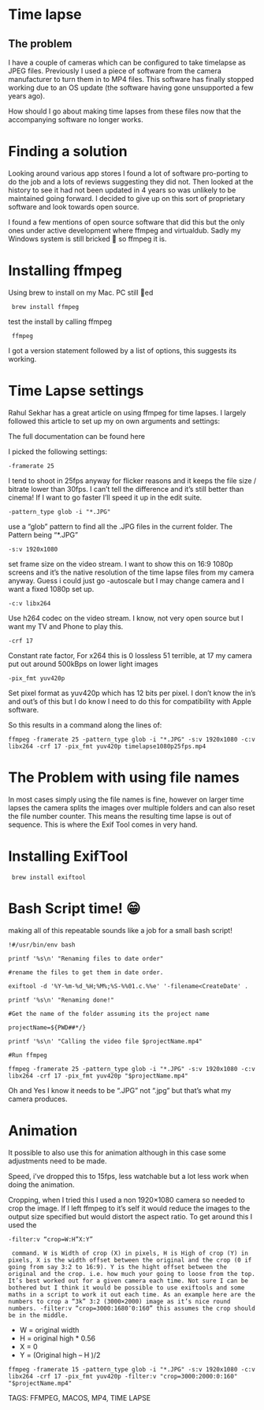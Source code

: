 Time lapse
==========

## The problem

I have a couple of cameras which can be configured to take timelapse as JPEG files. Previously I used a piece of software from the camera manufacturer to turn them in to MP4 files. This software has finally stopped working due to an OS update (the software having gone unsupported a few years ago).

How should I go about making time lapses from these files now that the accompanying software no longer works.

# Finding a solution

Looking around various app stores I found a lot of software pro-porting to do the job and a lots of reviews suggesting they did not. Then looked at the history to see it had not been updated in 4 years so was unlikely to be maintained going forward. I decided to give up on this sort of proprietary software and look towards open source.

I found a few mentions of open source software that did this but the only ones under active development where ffmpeg and virtualdub. Sadly my Windows system is still bricked 🧱 so ffmpeg it is.

# Installing ffmpeg

Using brew to install on my Mac. PC still 🧱ed


     brew install ffmpeg

test the install by calling ffmpeg

     ffmpeg

I got a version statement followed by a list of options, this suggests its working.

# Time Lapse settings

Rahul Sekhar has a great article on using ffmpeg for time lapses. I largely followed this article to set up my on own arguments and settings:

The full documentation can be found here

I picked the following settings:

~~~
-framerate 25 
~~~

I tend to shoot in 25fps anyway for flicker reasons and it keeps the file size / bitrate lower than 30fps. I can’t tell the difference and it’s still better than cinema! If I want to go faster I’ll speed it up in the edit suite.

~~~
-pattern_type glob -i "*.JPG"
~~~

use a “glob” pattern to find all the .JPG files in the current folder. The Pattern being “*.JPG”

~~~
-s:v 1920x1080
~~~

set frame size on the video stream. I want to show this on 16:9 1080p screens and it’s the native resolution of the time lapse files from my camera anyway. Guess i could just go -autoscale but I may change camera and I want a fixed 1080p set up.

~~~
-c:v libx264
~~~

Use h264 codec on the video stream. I know, not very open source but I want my TV and Phone to play this.

~~~
-crf 17 
~~~

Constant rate factor, For x264 this is 0 lossless 51 terrible, at 17 my camera put out around 500kBps on lower light images

~~~
-pix_fmt yuv420p 
~~~

Set pixel format as yuv420p which has 12 bits per pixel. I don’t know the in’s and out’s of this but I do know I need to do this for compatibility with Apple software.

So this results in a command along the lines of:

~~~
ffmpeg -framerate 25 -pattern_type glob -i "*.JPG" -s:v 1920x1080 -c:v libx264 -crf 17 -pix_fmt yuv420p timelapse1080p25fps.mp4
~~~

# The Problem with using file names

In most cases simply using the file names is fine, however on larger time lapses the camera splits the images over multiple folders and can also reset the file number counter. This means the resulting time lapse is out of sequence. This is where the Exif Tool comes in very hand.

# Installing ExifTool

     brew install exiftool

# Bash Script time! 😁

making all of this repeatable sounds like a job for a small bash script!

~~~
!#/usr/bin/env bash

printf '%s\n' "Renaming files to date order"

#rename the files to get them in date order.

exiftool -d '%Y-%m-%d_%H;%M%;%S-%%01.c.%%e' '-filename<CreateDate' .

printf '%s\n' "Renaming done!"

#Get the name of the folder assuming its the project name

projectName=${PWD##*/}

printf '%s\n' "Calling the video file $projectName.mp4"

#Run ffmpeg

ffmpeg -framerate 25 -pattern_type glob -i "*.JPG" -s:v 1920x1080 -c:v libx264 -crf 17 -pix_fmt yuv420p "$projectName.mp4"
~~~

Oh and Yes I know it needs to be “.JPG” not “.jpg” but that’s what my camera produces.

# Animation

It possible to also use this for animation although in this case some adjustments need to be made.

Speed, i’ve dropped this to 15fps, less watchable but a lot less work when doing the animation.

Cropping, when I tried this I used a non 1920×1080 camera so needed to crop the image. If I left ffmpeg to it’s self it would reduce the images to the output size specified but would distort the aspect ratio. To get around this I used the 

~~~
-filter:v “crop=W:H”X:Y” 
~~~

	 command. W is Width of crop (X) in pixels, H is High of crop (Y) in pixels, X is the width offset between the original and the crop (0 if going from say 3:2 to 16:9). Y is the hight offset between the original and the crop. i.e. how much your going to loose from the top. It’s best worked out for a given camera each time. Not sure I can be bothered but I think it would be possible to use exiftools and some maths in a script to work it out each time. As an example here are the numbers to crop a “3k” 3:2 (3000×2000) image as it’s nice round numbers. -filter:v “crop=3000:1680″0:160” this assumes the crop should be in the middle. 
* W = original width
* H = original high * 0.56
* X = 0
* Y = (Original high – H )/2

~~~
ffmpeg -framerate 15 -pattern_type glob -i "*.JPG" -s:v 1920x1080 -c:v libx264 -crf 17 -pix_fmt yuv420p -filter:v "crop=3000:2000:0:160" "$projectName.mp4"
~~~

TAGS: FFMPEG, MACOS, MP4, TIME LAPSE